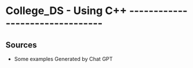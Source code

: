 # College_DS - Using C++ --------------------------------
## Sources 
- Some examples Generated by Chat GPT 

